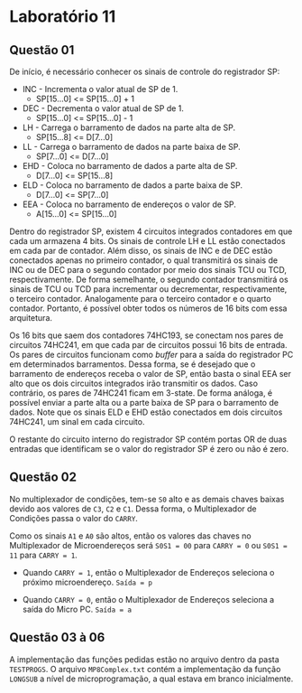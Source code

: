 # Laboratório 11

## Questão 01
De início, é necessário conhecer os sinais de controle do registrador SP:

- INC - Incrementa o valor atual de SP de 1.  
    - SP[15...0] <= SP[15...0] + 1
- DEC - Decrementa o valor atual de SP de 1.  
    - SP[15...0] <= SP[15...0] - 1
- LH - Carrega o barramento de dados na parte alta de SP. 
    - SP[15...8] <= D[7...0]
- LL - Carrega o barramento de dados na parte baixa de SP.
    - SP[7...0] <= D[7...0]
- EHD - Coloca no barramento de dados a parte alta de SP.
    - D[7...0] <= SP[15...8]
- ELD - Coloca no barramento de dados a parte baixa de SP.
    - D[7...0] <= SP[7...0]
- EEA - Coloca no barramento de endereços o valor de SP.
    - A[15...0] <= SP[15...0]

Dentro do registrador SP, existem 4 circuitos integrados contadores em que cada um armazena 4 bits. Os sinais de controle LH e LL estão conectados em cada par de contador. Além disso, os sinais de INC e de DEC estão conectados apenas no primeiro contador, o qual transmitirá os sinais de INC ou de DEC para o segundo contador por meio dos sinais TCU ou TCD, respectivamente. De forma semelhante, o segundo contador transmitirá os sinais de TCU ou TCD para incrementar ou decrementar, respectivamente, o terceiro contador. Analogamente para o terceiro contador e o quarto contador. Portanto, é possível obter todos os números de 16 bits com essa arquitetura.

Os 16 bits que saem dos contadores 74HC193, se conectam nos pares de circuitos 74HC241, em que cada par de circuitos possui 16 bits de entrada. Os pares de circuitos funcionam como _buffer_ para a saída do registrador PC em determinados barramentos. Dessa forma, se é desejado que o barramento de endereços receba o valor de SP, então basta o sinal EEA ser alto que os dois circuitos integrados irão transmitir os dados. Caso contrário, os pares de 74HC241 ficam em 3-state. De forma análoga, é possível enviar a parte alta ou a parte baixa de SP para o barramento de dados. Note que os sinais ELD e EHD estão conectados em dois circuitos 74HC241, um sinal em cada circuito.

O restante do circuito interno do registrador SP contém portas OR de duas entradas que identificam se o valor do registrador SP é zero ou não é zero.
## Questão 02
No multiplexador de condições, tem-se `S0` alto e as demais chaves baixas devido aos valores de `C3`, `C2` e `C1`. Dessa forma, o Multiplexador de Condições passa o valor do `CARRY`.

Como os sinais `A1` e `A0` são altos, então os valores das chaves no Multiplexador de Microendereços será `S0S1 = 00` para `CARRY = 0` ou `S0S1 = 11` para `CARRY = 1`. 

- Quando `CARRY = 1`, então o Multiplexador de Endereços seleciona o próximo microendereço. `Saída = p`

- Quando `CARRY = 0`, então o Multiplexador de Endereços seleciona a saída do Micro PC. `Saída = a`

## Questão 03 à 06
A implementação das funções pedidas estão no arquivo dentro da pasta `TESTPROGS`. O arquivo `MP8Complex.txt` contém a implementação da função `LONGSUB` a nível de microprogramação, a qual estava em branco inicialmente.